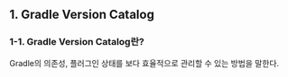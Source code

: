 ## 1. Gradle Version Catalog


### 1-1. Gradle Version Catalog란?


Gradle의 의존성, 플러그인 상태를 보다 효율적으로 관리할 수 있는 방법을 말한다.
